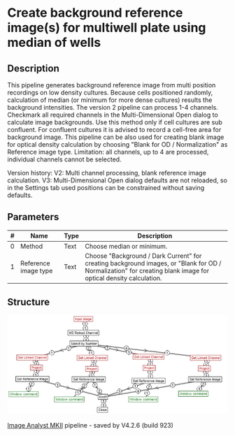 # Create background reference image(s) for multiwell plate using median of wells
## Description
This pipeline generates background reference image from multi position recordings on low density cultures. Because cells positioned randomly, calculation of median (or minimum for more dense cultures) results the background intensities.
The version 2 pipeline can process 1-4 channels. Checkmark all required channels in the Multi-Dimensional Open dialog to calculate image backgrounds. Use this method only if cell cultures are sub confluent. For confluent cultures it is advised to record a cell-free area for background image.
This pipeline can be also used for creating blank image for optical density calculation by choosing "Blank for OD / Normalization" as Reference image type.
Limitation: all channels, up to 4 are processed, individual channels cannot be selected.

Version history:
V2: Multi channel processing, blank reference image calculation.
V3: Multi-Dimensional Open dialog defaults are not reloaded, so in the Settings tab used positions can be constrained without saving defaults.

## Parameters
| # | Name | Type | Description |
|---|------|------|-------------|
| 0 | Method | Text | Choose median or minimum. |
| 1 | Reference image type | Text | Choose  "Background / Dark Current" for creating background images, or "Blank for OD / Normalization" for creating blank image for optical density calculation. |


## Structure
![structure](/img/FAST_-_Create_reference_image_for_multiwell_plate_using_median.jpg)

[Image Analyst MKII](https://www.imageanalyst.net) pipeline - saved by V4.2.6 (build 923)

